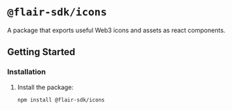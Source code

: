 # `@flair-sdk/icons`

A package that exports useful Web3 icons and assets as react components.

## Getting Started

### Installation

1. Install the package:

   ```sh
   npm install @flair-sdk/icons
   ```
